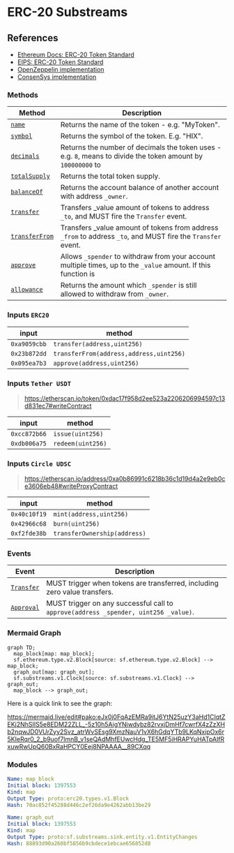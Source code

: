 # ERC-20 Substreams

## References
- [Ethereum Docs: ERC-20 Token Standard](https://ethereum.org/en/developers/docs/standards/tokens/erc-20/)
- [EIPS: ERC-20 Token Standard ](https://eips.ethereum.org/EIPS/eip-20)
- [OpenZeppelin implementation](https://github.com/OpenZeppelin/openzeppelin-contracts/blob/9b3710465583284b8c4c5d2245749246bb2e0094/contracts/token/ERC20/ERC20.sol)
- [ConsenSys implementation](https://github.com/ConsenSys/Tokens/blob/fdf687c69d998266a95f15216b1955a4965a0a6d/contracts/eip20/EIP20.sol)

### Methods

| Method | Description |
|--------|-------------|
| [`name`](https://eips.ethereum.org/EIPS/eip-20#name) | Returns the name of the token - e.g. "MyToken".
| [`symbol`](https://eips.ethereum.org/EIPS/eip-20#symbol) | Returns the symbol of the token. E.g. "HIX". |
| [`decimals`](https://eips.ethereum.org/EIPS/eip-20#decimals) | Returns the number of decimals the token uses - e.g. `8`, means to divide the token amount by `100000000` to  |get its user representation.
| [`totalSupply`](https://eips.ethereum.org/EIPS/eip-20#totalSupply) | Returns the total token supply. |
| [`balanceOf`](https://eips.ethereum.org/EIPS/eip-20#balanceof) | Returns the account balance of another account with address `_owner`. |
| [`transfer`](https://eips.ethereum.org/EIPS/eip-20#transfer) | Transfers _value amount of tokens to address `_to`, and MUST fire the `Transfer` event. |
| [`transferFrom`](https://eips.ethereum.org/EIPS/eip-20#transferFrom) | Transfers _value amount of tokens from address `_from` to address `_to`, and MUST fire the `Transfer` event. |
| [`approve`](https://eips.ethereum.org/EIPS/eip-20#approve) | Allows `_spender` to withdraw from your account multiple times, up to the `_value` amount. If this function is  |called again it overwrites the current allowance with `_value`.
| [`allowance`](https://eips.ethereum.org/EIPS/eip-20#allowance) | Returns the amount which `_spender` is still allowed to withdraw from `_owner`. |

### Inputs `ERC20`

| input         | method                               |
|---------------|--------------------------------------|
| `0xa9059cbb`  | `transfer(address,uint256)`
| `0x23b872dd`  | `transferFrom(address,address,uint256)`
| `0x095ea7b3`  | `approve(address,uint256)`

### Inputs `Tether USDT`

> https://etherscan.io/token/0xdac17f958d2ee523a2206206994597c13d831ec7#writeContract


| input         | method                               |
|---------------|--------------------------------------|
| `0xcc872b66`  | `issue(uint256)`
| `0xdb006a75`  | `redeem(uint256)`

### Inputs `Circle UDSC`

> https://etherscan.io/address/0xa0b86991c6218b36c1d19d4a2e9eb0ce3606eb48#writeProxyContract

| input         | method                               |
|---------------|--------------------------------------|
| `0x40c10f19`  | `mint(address,uint256)`
| `0x42966c68`  | `burn(uint256)`
| `0xf2fde38b`  | `transferOwnership(address)`

### Events

| Event  | Description |
|--------|-------------|
| [`Transfer`](https://eips.ethereum.org/EIPS/eip-20#transfer-1) | MUST trigger when tokens are transferred, including zero value transfers. |
| [`Approval`](https://eips.ethereum.org/EIPS/eip-20#approval) | MUST trigger on any successful call to `approve(address _spender, uint256 _value)`. |

### Mermaid Graph

```mermaid
graph TD;
  map_block[map: map_block];
  sf.ethereum.type.v2.Block[source: sf.ethereum.type.v2.Block] --> map_block;
  graph_out[map: graph_out];
  sf.substreams.v1.Clock[source: sf.substreams.v1.Clock] --> graph_out;
  map_block --> graph_out;
```

Here is a quick link to see the graph:

https://mermaid.live/edit#pako:eJx0j0FqAzEMRa9itJ6YtN25uzY3aHd1CIqtZEKj2NhSIIS5e8EDM22ZLL_-5z10h5AigYNjwdybz82rvxjDmHf7cwrfX4zZzXHb2nqwJD0VUrZyy2Svz_atrWvSEsg9XmzNauV1vX6hGdqYTb9LKqNxipOx6r5KIeRqr0_2_b9uof7lmnB_v1seQAdMhfEUwcHdg_TE5MF5iHRAPYuHATpAlfRxuwRwUpQ60BxRaHPCY0Eej8NPAAAA__89CXqq

### Modules

```yaml
Name: map_block
Initial block: 1397553
Kind: map
Output Type: proto:erc20.types.v1.Block
Hash: 70ac852f45288d446c2ef26da9e4262abb13be29

Name: graph_out
Initial block: 1397553
Kind: map
Output Type: proto:sf.substreams.sink.entity.v1.EntityChanges
Hash: 88893d90a260bf5856b9cbdece1ebcae656852d8
```